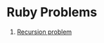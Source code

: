 # Ruby Problems

1) [Recursion problem](https://github.com/research-soham/Ruby-problems/blob/main/recursion.rb)

